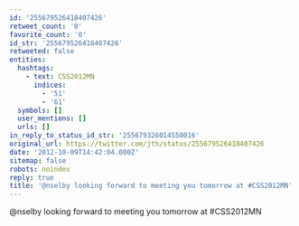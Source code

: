```yaml
---
id: '255679526418407426'
retweet_count: '0'
favorite_count: '0'
id_str: '255679526418407426'
retweeted: false
entities:
  hashtags:
    - text: CSS2012MN
      indices:
        - '51'
        - '61'
  symbols: []
  user_mentions: []
  urls: []
in_reply_to_status_id_str: '255679326014550016'
original_url: https://twitter.com/jth/status/255679526418407426
date: '2012-10-09T14:42:04.000Z'
sitemap: false
robots: noindex
reply: true
title: '@nselby looking forward to meeting you tomorrow at #CSS2012MN'
---
```


@nselby looking forward to meeting you tomorrow at #CSS2012MN